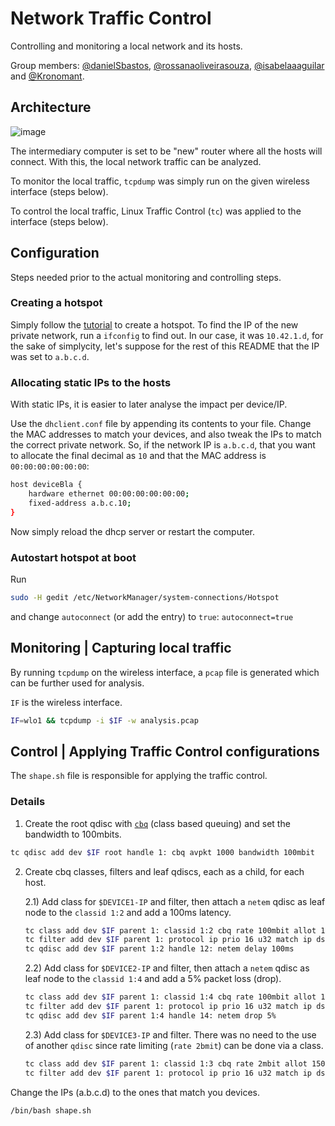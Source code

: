 # Network Traffic Control
Controlling and monitoring a local network and its hosts.

Group members: [@danielSbastos](https://github.com/danielSbastos), [@rossanaoliveirasouza](https://github.com/rossanaoliveirasouza), [@isabelaaaguilar](https://github.com/isabelaaaguilar) and [@Kronomant](https://github.com/Kronomant).


## Architecture

![image](https://user-images.githubusercontent.com/21130697/170607881-bcdf0a8b-095a-4f1a-b00b-5593b6aaacdb.png)

The intermediary computer is set to be "new" router where all the hosts will connect. With this, the local network traffic can be analyzed.

To monitor the local traffic, `tcpdump` was simply run on the given wireless interface (steps below).

To control the local traffic, Linux Traffic Control (`tc`) was applied to the interface (steps below).

## Configuration

Steps needed prior to the actual monitoring and controlling steps.

### Creating a hotspot

Simply follow the [tutorial](https://help.ubuntu.com/stable/ubuntu-help/net-wireless-adhoc.html.en) to create a hotspot. To find the IP of the new private network, run a `ifconfig` to find out. In our case, it was `10.42.1.d`, for the sake of simplycity, let's suppose for the rest of this README that the IP was set to `a.b.c.d`.

### Allocating static IPs to the hosts

With static IPs, it is easier to later analyse the impact per device/IP.

Use the `dhclient.conf` file by appending its contents to your file. Change the MAC addresses to match your devices, and also tweak the IPs to match the correct private network. So, if the network IP is `a.b.c.d`, that you want to allocate the final decimal as `10` and that the MAC address is `00:00:00:00:00:00`:

```sh
host deviceBla {
	hardware ethernet 00:00:00:00:00:00;
	fixed-address a.b.c.10;
}
```

Now simply reload the dhcp server or restart the computer. 

### Autostart hotspot at boot

Run 
```sh
sudo -H gedit /etc/NetworkManager/system-connections/Hotspot
```

and change `autoconnect` (or add the entry) to `true`: `autoconnect=true`


## Monitoring | Capturing local traffic

By running `tcpdump` on the wireless interface, a `pcap` file is generated which can be further used for analysis.

`IF` is the wireless interface.

```sh
IF=wlo1 && tcpdump -i $IF -w analysis.pcap
```

## Control | Applying Traffic Control configurations

The `shape.sh` file is responsible for applying the traffic control.


### Details

1) Create the root qdisc with [`cbq`](https://en.wikipedia.org/wiki/Class-based_queueing) (class based queuing) and set the bandwidth to 100mbits.

```sh
tc qdisc add dev $IF root handle 1: cbq avpkt 1000 bandwidth 100mbit
```

2) Create cbq classes, filters and leaf qdiscs, each as a child, for each host.
 
	2.1) Add class for `$DEVICE1-IP` and filter, then attach a `netem` qdisc as leaf node to the `classid 1:2` and add a 100ms latency.
	```sh
	tc class add dev $IF parent 1: classid 1:2 cbq rate 100mbit allot 1500 prio 5 bounded isolated
	tc filter add dev $IF parent 1: protocol ip prio 16 u32 match ip dst $DEVICE1-IP flowid 1:2
	tc qdisc add dev $IF parent 1:2 handle 12: netem delay 100ms
	```

	2.2) Add class for `$DEVICE2-IP` and filter, then attach a `netem` qdisc as leaf node to the `classid 1:4` and add a 5% packet loss (drop).

	```sh
	tc class add dev $IF parent 1: classid 1:4 cbq rate 100mbit allot 1500 prio 5 bounded isolated
	tc filter add dev $IF parent 1: protocol ip prio 16 u32 match ip dst $DEVICE2-IP flowid 1:4
	tc qdisc add dev $IF parent 1:4 handle 14: netem drop 5%
	```
	2.3) Add class for `$DEVICE3-IP` and filter. There was no need to the use of another `qdisc` since rate limiting (`rate 2bmit`) can be done via a class.

	```sh
	tc class add dev $IF parent 1: classid 1:3 cbq rate 2mbit allot 1500 prio 5 bounded isolated
	tc filter add dev $IF parent 1: protocol ip prio 16 u32 match ip dst $DEVICE3-IP flowid 1:3
	```

Change the IPs (a.b.c.d) to the ones that match you devices.

```sh
/bin/bash shape.sh
```

